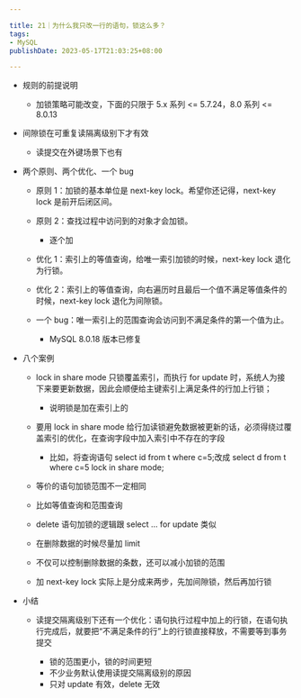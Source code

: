 ```yaml
---

title: 21｜为什么我只改一行的语句，锁这么多？
tags:
- MySQL
publishDate: 2023-05-17T21:03:25+08:00

---
```


- 规则的前提说明

  - 加锁策略可能改变，下面的只限于 5.x 系列 <= 5.7.24，8.0 系列 <= 8.0.13

- 间隙锁在可重复读隔离级别下才有效

  - 读提交在外键场景下也有

- 两个原则、两个优化、一个 bug

  - 原则 1：加锁的基本单位是 next-key lock。希望你还记得，next-key lock 是前开后闭区间。
  - 原则 2：查找过程中访问到的对象才会加锁。

    - 逐个加

  - 优化 1：索引上的等值查询，给唯一索引加锁的时候，next-key lock 退化为行锁。
  - 优化 2：索引上的等值查询，向右遍历时且最后一个值不满足等值条件的时候，next-key lock 退化为间隙锁。
  - 一个 bug：唯一索引上的范围查询会访问到不满足条件的第一个值为止。

    - MySQL 8.0.18 版本已修复

- 八个案例

  - lock in share mode 只锁覆盖索引，而执行 for update 时，系统人为接下来要更新数据，因此会顺便给主键索引上满足条件的行加上行锁；

    - 说明锁是加在索引上的

  - 要用 lock in share mode 给行加读锁避免数据被更新的话，必须得绕过覆盖索引的优化，在查询字段中加入索引中不存在的字段

    - 比如，将查询语句 select id from t where c=5;改成 select d from t where c=5 lock in share mode;

  - 等价的语句加锁范围不一定相同

  - 比如等值查询和范围查询

  - delete 语句加锁的逻辑跟 select … for update 类似
  - 在删除数据的时候尽量加 limit

  - 不仅可以控制删除数据的条数，还可以减小加锁的范围

  - 加 next-key lock 实际上是分成来两步，先加间隙锁，然后再加行锁

- 小结

  - 读提交隔离级别下还有一个优化：语句执行过程中加上的行锁，在语句执行完成后，就要把“不满足条件的行”上的行锁直接释放，不需要等到事务提交

    - 锁的范围更小，锁的时间更短
    - 不少业务默认使用读提交隔离级别的原因
    - 只对 update 有效，delete 无效

